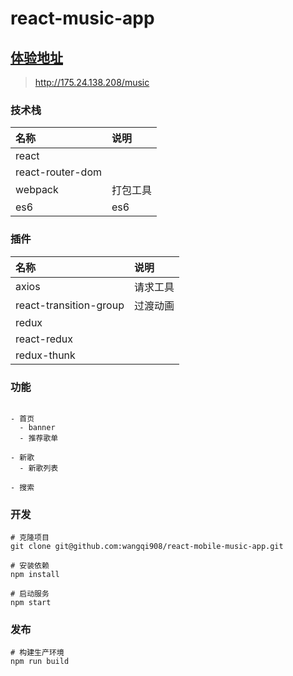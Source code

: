 # react-music-app

## [体验地址](http://175.24.138.208/music)

> http://175.24.138.208/music

### 技术栈

| 名称             | 说明     |
| :--------------- | :------- |
| react            |          |
| react-router-dom |          |
| webpack          | 打包工具 |
| es6              | es6      |

### 插件

| 名称                   | 说明     |
| :--------------------- | :------- |
| axios                  | 请求工具 |
| react-transition-group | 过渡动画 |
| redux                  |          |
| react-redux            |          |
| redux-thunk            |          |

### 功能

```

- 首页
  - banner
  - 推荐歌单

- 新歌
  - 新歌列表

- 搜索

```

### 开发

```
# 克隆项目
git clone git@github.com:wangqi908/react-mobile-music-app.git

# 安装依赖
npm install

# 启动服务
npm start
```

### 发布

```
# 构建生产环境
npm run build
```
